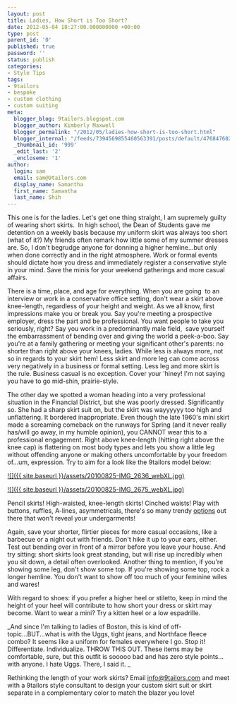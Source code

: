 ```yaml
---
layout: post
title: Ladies, How Short is Too Short?
date: 2012-05-04 18:27:00.000000000 +00:00
type: post
parent_id: '0'
published: true
password: ''
status: publish
categories:
- Style Tips
tags:
- 9tailors
- bespoke
- custom clothing
- custom suiting
meta:
  blogger_blog: 9tailors.blogspot.com
  blogger_author: Kimberly Maxwell
  blogger_permalink: "/2012/05/ladies-how-short-is-too-short.html"
  blogger_internal: "/feeds/7394569855460563391/posts/default/4768476023256893883"
  _thumbnail_id: '999'
  _edit_last: '2'
  _encloseme: '1'
author:
  login: sam
  email: sam@9tailors.com
  display_name: Samantha
  first_name: Samantha
  last_name: Shih
---
```

This one is for the ladies. Let's get one thing straight, I am supremely guilty of wearing short skirts.  In high school, the Dean of Students gave me detention on a weekly basis because my uniform skirt was always too short (what of it?) My friends often remark how little some of my summer dresses are. So, I don't begrudge anyone for donning a higher hemline...but only when done correctly and in the right atmosphere. Work or formal events should dictate how you dress and immediately register a conservative style in your mind. Save the minis for your weekend gatherings and more casual affairs.

There is a time, place, and age for everything. When you are going  to an interview or work in a conservative office setting, don't wear a skirt above knee-length, regardless of your height and weight. As we all know, first impressions make you or break you. Say you're meeting a prospective employer, dress the part and be professional. You want people to take you seriously, right? Say you work in a predominantly male field,  save yourself the embarrassment of bending over and giving the world a peek-a-boo. Say you're at a family gathering or meeting your significant other's parents: no shorter than right above your knees, ladies. While less is always more, not so in regards to your skirt hem! Less skirt and more leg can come across very negatively in a business or formal setting. Less leg and more skirt is the rule. Business casual is no exception. Cover your 'hiney! I'm not saying you have to go mid-shin, prairie-style.

The other day we spotted a woman heading into a very professional situation in the Financial District, but she was poorly dressed. Significantly so. She had a sharp skirt suit on, but the skirt was wayyyyyy too high and unflattering. It bordered inappropriate. Even though the late 1960's mini skirt made a screaming comeback on the runways for Spring (and it never really has/will go away, in my humble opinion), you CANNOT wear this to a professional engagement. Right above knee-length (hitting right above the knee cap) is flattering on most body types and lets you show a little leg without offending anyone or making others uncomfortable by your freedom of...um, expression. Try to aim for a look like the 9tailors model below:

[![]({{ site.baseurl }}/assets/20100825-IMG_2636_webXL.jpg)](http://4.bp.blogspot.com/-J4WSwCZZm60/T3NzPUEsyhI/AAAAAAAAAJg/xGC9ENuxYLM/s1600/20100825-IMG_2636_webXL.jpg)

[![]({{ site.baseurl }}/assets/20100825-IMG_2675_webXL.jpg)](http://2.bp.blogspot.com/-tOmTj15cn_0/T3NzRsnTHuI/AAAAAAAAAJo/N9B2MGxIit8/s1600/20100825-IMG_2675_webXL.jpg)

Pencil skirts! High-waisted, knee-length skirts! Cinched waists! Play with buttons, ruffles, A-lines, asymmetricals, there's so many trendy [options](http://www.beautyden.com/skirts.shtml) out there that won't reveal your undergarments!

Again, save your shorter, flirtier pieces for more casual occasions, like a barbecue or a night out with friends. Don't hike it up to your ears, either. Test out bending over in front of a mirror before you leave your house. And try sitting: short skirts look great standing, but will rise up incredibly when you sit down, a detail often overlooked. Another thing to mention, if you're showing some leg, don't show some top. If you're showing some top, rock a longer hemline. You don't want to show off too much of your feminine wiles and wares!

With regard to shoes: if you prefer a higher heel or stiletto, keep in mind the height of your heel will contribute to how short your dress or skirt may become. Want to wear a mini? Try a kitten heel or a low espadrille.

_And since I'm talking to ladies of Boston, this is kind of off-topic...BUT...what is with the Uggs, tight jeans, and Northface fleece combo? It seems like a uniform for females everywhere I go. Stop it! Differentiate. Individualize. THROW THIS OUT. These items may be comfortable, sure, but this outfit is sooooo bad and has zero style points... with anyone. I hate Uggs. There, I said it. _

Rethinking the length of your work skirts? Email [info@9tailors.com](mailto:info@9tailors.com) and meet with a 9tailors style consultant to design your custom skirt suit or skirt separate in a complementary color to match the blazer you love!